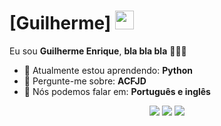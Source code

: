# [Guilherme] <img src="https://tenor.com/pt-BR/view/hakurei-reimu-touhou-touhou-project-osana-reimu-kys-gif-27445834" width="30px">

Eu sou <strong>Guilherme Enrique</strong>, <strong>bla bla bla</strong> 👨🏻‍💻 

- 🚀 Atualmente estou aprendendo: <strong>Python</strong> 
- 💬 Pergunte-me sobre: <strong>ACFJD</strong>
- 📣 Nós podemos falar em: <strong>Português e inglês</strong>

<div align="center">

  <a href="#" alt="Gmail">
    <img src="https://img.shields.io/badge/-Gmail-FF0000?style=flat-square&labelColor=FF0000&logo=gmail&logoColor=white&link=LINK-DO-SEU-EMAIL"/></a>

  <a href="#" alt="Linkedin">
    <img src="https://img.shields.io/badge/-Linkedin-0e76a8?style=flat-square&logo=Linkedin&logoColor=white&link=LINK-DO-SEU-LINKEDIN" /></a>

  <a href="#" alt="Instagram">
    <img src="https://img.shields.io/badge/-Instagram-DF0174?style=flat-square&labelColor=DF0174&logo=instagram&logoColor=white&link=LINK-DO-SEU-INSTAGRAM"/></a>

</div>
